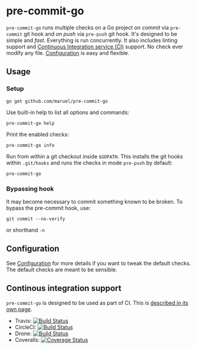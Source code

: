 pre-commit-go
=============

`pre-commit-go` runs multiple checks on a Go project *on commit* via
`pre-commit` git hook and *on push* via `pre-push` git hook. It's designed to be
simple and *fast*. Everything is run concurrently. It also includes linting
support and [Continuous Integration service (CI)](CI_SETUP.md) support. No check ever modify
any file. [Configuration](CONFIGURATION.md) is easy and flexible.


Usage
-----

### Setup

    go get github.com/maruel/pre-commit-go

Use built-in help to list all options and commands:

    pre-commit-go help

Print the enabled checks:

    pre-commit-go info

Run from within a git checkout inside `$GOPATH`. This installs the git hooks
within `.git/hooks` and runs the checks in mode `pre-push` by default:

    pre-commit-go


### Bypassing hook

It may become necessary to commit something known to be broken. To bypass the
pre-commit hook, use:

    git commit --no-verify

or shorthand `-n`


Configuration
-------------

See [Configuration](CONFIGURATION.md) for more details if you want to tweak the
default checks. The default checks are meant to be sensible.


Continous integration support
-----------------------------

`pre-commit-go` is designed to be used as part of CI. This is [described in its
own page](CI_SETUP.md).

  - Travis: [![Build Status](https://travis-ci.org/maruel/pre-commit-go.svg?branch=master)](https://travis-ci.org/maruel/pre-commit-go)
  - CircleCI: [![Build Status](https://circleci.com/gh/maruel/pre-commit-go.svg?style=shield&circle-token=:circle-token)](https://circleci.com/gh/maruel/pre-commit-go)
  - Drone: [![Build Status](https://drone.io/github.com/maruel/pre-commit-go/status.png)](https://drone.io/github.com/maruel/pre-commit-go/latest)
  - Coveralls: [![Coverage Status](https://coveralls.io/repos/maruel/pre-commit-go/badge.svg?branch=master)](https://coveralls.io/r/maruel/pre-commit-go?branch=master)
